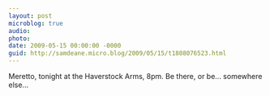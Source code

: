 ```yaml
---
layout: post
microblog: true
audio: 
photo: 
date: 2009-05-15 00:00:00 -0000
guid: http://samdeane.micro.blog/2009/05/15/t1808076523.html
---
```

Meretto, tonight at the Haverstock Arms, 8pm. Be there, or be... somewhere else...
